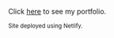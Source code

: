 Click <a href="https://bataseven.github.io" rel="nofollow">here</a> to see my portfolio.



<sup>Site deployed using Netlify.</sup>
